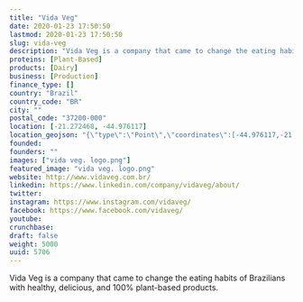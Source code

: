 ```yaml
---
title: "Vida Veg"
date: 2020-01-23 17:50:50
lastmod: 2020-01-23 17:50:50
slug: vida-veg
description: "Vida Veg is a company that came to change the eating habits of Brazilians with healthy, delicious, and 100% plant-based products."
proteins: [Plant-Based]
products: [Dairy]
business: [Production]
finance_type: []
country: "Brazil"
country_code: "BR"
city: ""
postal_code: "37200-000"
location: [-21.272468, -44.976117]
location_geojson: "{\"type\":\"Point\",\"coordinates\":[-44.976117,-21.272468]}"
founded: 
founders: ""
images: ["vida veg. logo.png"]
featured_image: "vida veg. logo.png"
website: http://www.vidaveg.com.br/
linkedin: https://www.linkedin.com/company/vidaveg/about/
twitter: 
instagram: https://www.instagram.com/vidaveg/
facebook: https://www.facebook.com/vidaveg/
youtube: 
crunchbase: 
draft: false
weight: 5000
uuid: 5706
---
```

Vida Veg is a company that came to change the eating habits of Brazilians with healthy, delicious, and 100% plant-based products.
